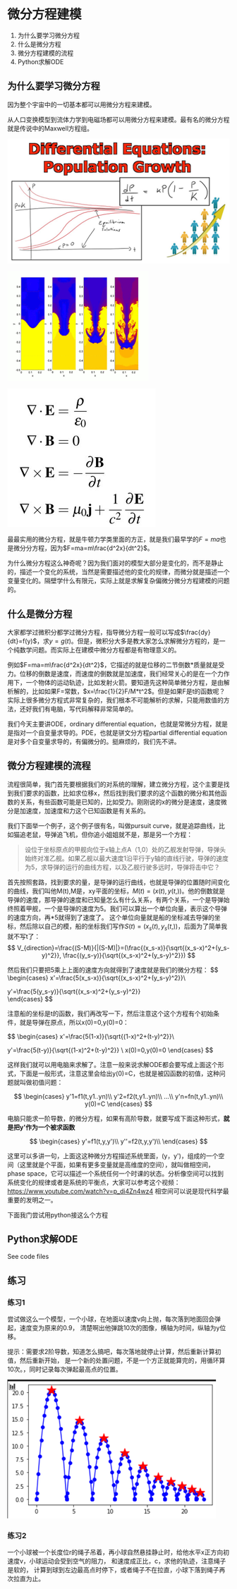 # 微分方程建模
1. 为什么要学习微分方程
1. 什么是微分方程
3. 微分方程建模的流程
2. Python求解ODE

## 为什么要学习微分方程

因为整个宇宙中的一切基本都可以用微分方程来建模。

从人口变换模型到流体力学到电磁场都可以用微分方程来建模。最有名的微分方程就是传说中的Maxwell方程组。

![](2021-04-04-14-39-59.png)

![](2021-04-04-14-38-14.png)

![](2021-04-04-14-39-07.png)

最最实用的微分方程，就是牛顿力学类里面的方正，就是我们最早学的$F=ma$也是微分分方程，因为$F=ma=m\frac{d^2x}{dt^2}$。

为什么微分方程这么神奇呢？因为我们面对的模型大部分是变化的，而不是静止的，描述一个变化的系统，当然是需要描述他的变化的规律，而微分就是描述一个变量变化的。隔壁学什么有限元，实际上就是求解复杂偏微分微分方程建模的问题的。

## 什么是微分方程

大家都学过微积分都学过微分方程，指导微分方程一般可以写成$\frac{dy}{dt}=f(y)$，求$y=g(t)$。但是，微积分大多是教大家怎么求解微分方程的，是一个纯数学问题。而实际上在建模中微分方程都是有物理意义的。

例如$F=ma=m\frac{d^2x}{dt^2}$，它描述的就是位移的二节倒数*质量就是受力。位移的倒数是速度，而速度的倒数就是加速度，我们经常关心的是在一个力作用下，一个物体的运动轨迹，比如发射火箭。要知道先这种简单微分方程，是由解析解的，比如如果F=常数，$x=\frac{1}{2}F/M*t^2$。但是如果F是t的函数呢？实际上很多微分方程式非常复杂的，我们根本不可能解析的求解，只能用数值的方法，还好我们有电脑，写代码解释非常简单的。

我们今天主要讲ODE，ordinary differential equation，也就是常微分方程，就是是指对一个自变量求导的。PDE，也就是骈文分方程partial differential equation是对多个自变量求导的，有偏微分的。挺麻烦的，我们先不讲。

## 微分方程建模的流程

流程很简单，我门首先要根据我们的对系统的理解，建立微分方程，这个主要是找到我们要求的函数，比如求位移x，然后找到我们要求的这个函数的微分和其他函数的关系，有些函数可能是已知的，比如受力。刚刚说的x的微分是速度，速度微分是加速度，加速度和力这个已知函数是有关系的。

我们下面举一个例子，这个例子很有名，叫做pursuit curve，就是追踪曲线，比如猫追老鼠，导弹追飞机，但你追小姐姐就不是，那是另一个方程：

>设位于坐标原点的甲舰向位于x轴上点A（1,0）处的乙舰发射导弹，导弹头始终对准乙舰。如果乙舰以最大速度1沿平行于y轴的直线行驶，导弹的速度为5，求导弹的运行的曲线方程，以及乙舰行驶多远时，导弹将击中它？

首先按照套路，找到要求的量，是导弹的运行曲线，也就是导弹的位置随时间变化的曲线，我们叫他M(t),M是，xy平面的坐标，$M(t)=(x(t),y(t,))$。他的倒数就是导弹的速度，那导弹的速度和已知量怎么有什么关系，有两个关系，一个是导弹始终照着甲舰，一个是导弹的速度为5。我们可以算出一个单位向量，表示这个导弹的速度方向，再*5就得到了速度了。
这个单位向量就是船的坐标减去导弹的坐标，然后除以自己的模，船的坐标我们写作$S(t)=(x_s(t),y_s(t,))$，后面为了简单我就不写t了：
$$
V_{direction}=\frac{(S-M)}{|(S-M)|}=(\frac{(x_s-x)}{\sqrt{(x_s-x)^2+(y_s-y)^2}},
\frac{(y_s-y)}{\sqrt{(x_s-x)^2+(y_s-y)^2}})
$$

然后我们只要把5乘上上面的速度方向就得到了速度就是我们的微分方程：
$$
\begin{cases}
x'=\frac{5(x_s-x)}{\sqrt{(x_s-x)^2+(y_s-y)^2}}\\

y'=\frac{5(y_s-y)}{\sqrt{(x_s-x)^2+(y_s-y)^2}}   
\end{cases}
$$

注意船的坐标是t的函数，我们再改写一下，然后注意这个这个方程有个初始条件，就是导弹在原点，所以x(0)=0,y(0)=0：

$$
\begin{cases}
x'=\frac{5(1-x)}{\sqrt{(1-x)^2+(t-y)^2}}\\

y'=\frac{5(t-y)}{\sqrt{(1-x)^2+(t-y)^2}}  \\
x(0)=0,y(0)=0
\end{cases}
$$

这样我们就可以用电脑来求解了。注意一般来说求解ODE都会要写成上面这个形式，下面是一般形式，注意这里会给出y(0)=C，也就是被囚函数的初值，这种问题就叫做初值问题：

$$
\begin{cases}
y'1=f1(t,y1..yn)\\
y'2=f2(t,y1..yn)\\
...\\
y'n=fn(t,y1..yn)\\
y(0)=C
\end{cases}
$$

电脑只能求一阶导数，的微分方程，如果有高阶导数，就要写成下面这种形式，**就是把y'作为一个被求函数**

$$
\begin{cases}
y'=f1(t,y,y')\\
y''=f2(t,y,y')\\
\end{cases}
$$

这里可以多讲一句，上面这这种微分方程描述系统里面，(y，y')，组成的一个空间（这里就是个平面，如果有更多变量就是高维度的空间），就叫做相空间，phase space，它可以描述一个系统任何一个时课的状态。分析像空间可以找到系统变化的规律或者是系统的平衡点，大家可以参考这个视频：https://www.youtube.com/watch?v=p_di4Zn4wz4  相空间可以说是现代科学最重要的发明之一。

下面我门尝试用python接这么个方程


## Python求解ODE

See code files

## 练习

### 练习1

尝试做这么一个模型，一个小球，在地面以速度v向上抛，每次落到地面回会弹起，速度变为原来的0.9，
清楚啊出他弹跳10次的图像，横轴为时间，纵轴为y位移。

提示：需要求2阶导数，知道怎么搞吧，每次落地就停止计算，然后重新计算初值，然后重新开始，
是一个新的处置问题，不是一个方正就能算完的，用循环算10次。，同时记录每次弹起最高点的位置。

![](2021-04-05-00-06-06.png)

### 练习2

一个小球被一个长度位r的绳子吊着，再小球自然悬挂静止时，给他水平x正方向初速度v，小球运动会受到空气的阻力，
和速度成正比，c，求他的轨迹，注意绳子是软的，
计算到球到左边最高点时停下，或者绳子不在拉直，小球下落到绳子再次拉直为止。






